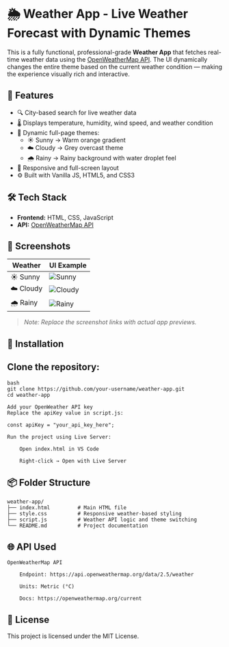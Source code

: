 # 🌦️ Weather App - Live Weather Forecast with Dynamic Themes

This is a fully functional, professional-grade **Weather App** that fetches real-time weather data using the [OpenWeatherMap API](https://openweathermap.org/api). The UI dynamically changes the entire theme based on the current weather condition — making the experience visually rich and interactive.

## 🚀 Features

- 🔍 City-based search for live weather data  
- 🌡️ Displays temperature, humidity, wind speed, and weather condition  
- 🎨 Dynamic full-page themes:  
  - ☀️ Sunny → Warm orange gradient  
  - ☁️ Cloudy → Grey overcast theme  
  - 🌧️ Rainy → Rainy background with water droplet feel  
- 📱 Responsive and full-screen layout  
- ⚙️ Built with Vanilla JS, HTML5, and CSS3  

## 🛠 Tech Stack

- **Frontend:** HTML, CSS, JavaScript  
- **API:** [OpenWeatherMap API](https://openweathermap.org/api)

## 📸 Screenshots

| Weather | UI Example |
|--------|------------|
| ☀️ Sunny | ![Sunny](https://via.placeholder.com/300x200.png?text=Sunny+Theme) |
| ☁️ Cloudy | ![Cloudy](https://via.placeholder.com/300x200.png?text=Cloudy+Theme) |
| 🌧️ Rainy | ![Rainy](https://via.placeholder.com/300x200.png?text=Rainy+Theme) |

> _Note: Replace the screenshot links with actual app previews._

## 🔧 Installation

##  Clone the repository:
    bash
    git clone https://github.com/your-username/weather-app.git
    cd weather-app

    Add your OpenWeather API key
    Replace the apiKey value in script.js:

    const apiKey = "your_api_key_here";

    Run the project using Live Server:

        Open index.html in VS Code

        Right-click → Open with Live Server

## 📦 Folder Structure

    weather-app/
    ├── index.html         # Main HTML file
    ├── style.css          # Responsive weather-based styling
    ├── script.js          # Weather API logic and theme switching
    └── README.md          # Project documentation

## 🌐 API Used

    OpenWeatherMap API

        Endpoint: https://api.openweathermap.org/data/2.5/weather

        Units: Metric (°C)

        Docs: https://openweathermap.org/current

## 📄 License

This project is licensed under the MIT License.
